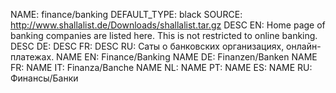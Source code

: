 NAME:   finance/banking
DEFAULT_TYPE: black
SOURCE: http://www.shallalist.de/Downloads/shallalist.tar.gz
DESC EN: Home page of banking companies are listed here. This is not restricted to online banking.
DESC DE:
DESC FR:
DESC RU: Саты о банковских организациях, онлайн-платежах.
NAME EN: Finance/Banking
NAME DE: Finanzen/Banken
NAME FR:
NAME IT: Finanza/Banche
NAME NL:
NAME PT:
NAME ES:
NAME RU: Финансы/Банки

